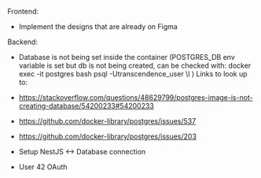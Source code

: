Frontend:
- Implement the designs that are already on Figma

Backend:

- Database is not being set inside the container
  (POSTGRES_DB env variable is set but db is not being created,
   can be checked with:
   docker exec -it postgres bash
   psql -Utranscendence_user
   \l
  )
Links to look up to:
 - https://stackoverflow.com/questions/48629799/postgres-image-is-not-creating-database/54200233#54200233
 - https://github.com/docker-library/postgres/issues/537
 - https://github.com/docker-library/postgres/issues/203

- Setup NestJS <-> Database connection
- User 42 OAuth
